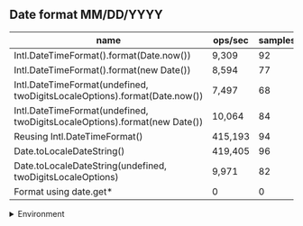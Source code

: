 ## Date format MM/DD/YYYY

|name|ops/sec|samples|
|-|-|-|
|Intl.DateTimeFormat().format(Date.now())|9,309|92|
|Intl.DateTimeFormat().format(new Date())|8,594|77|
|Intl.DateTimeFormat(undefined, twoDigitsLocaleOptions).format(Date.now())|7,497|68|
|Intl.DateTimeFormat(undefined, twoDigitsLocaleOptions).format(new Date())|10,064|84|
|Reusing Intl.DateTimeFormat()|415,193|94|
|Date.toLocaleDateString()|419,405|96|
|Date.toLocaleDateString(undefined, twoDigitsLocaleOptions)|9,971|82|
|Format using date.get*|0|0|


<details>
<summary>Environment</summary>

* __Machine:__ linux x64 | 2 vCPUs | 6.8GB Mem
* __Run:__ Tue Oct 24 2023 16:12:08 GMT+0000 (Coordinated Universal Time)
</details>

<!--
{"environment":{"platform":"linux","arch":"x64","cpus":2,"totalMemory":6.7597503662109375},"benchmarks":[{"name":"Intl.DateTimeFormat().format(Date.now())","opsSec":9309.455325189043,"samples":4},{"name":"Intl.DateTimeFormat().format(new Date())","opsSec":8593.9908957384,"samples":4},{"name":"Intl.DateTimeFormat(undefined, twoDigitsLocaleOptions).format(Date.now())","opsSec":7497.32954162883,"samples":6},{"name":"Intl.DateTimeFormat(undefined, twoDigitsLocaleOptions).format(new Date())","opsSec":10064.192113869136,"samples":4},{"name":"Reusing Intl.DateTimeFormat()","opsSec":415193.10966273485,"samples":6},{"name":"Date.toLocaleDateString()","opsSec":419405.1001595184,"samples":5},{"name":"Date.toLocaleDateString(undefined, twoDigitsLocaleOptions)","opsSec":9970.968783618559,"samples":5},{"name":"Format using date.get*","opsSec":0,"samples":0}]}-->
